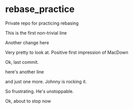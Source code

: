 # rebase_practice
Private repo for practicing rebasing

This is the first non-trivial line

Another change here

Very pretty to look at. Positive first impression of MacDown

Ok, last commit. 

here's another line 

and just one more. Johnny is rocking it. 

So frustrating. He's unstoppable.

Ok, about to stop now